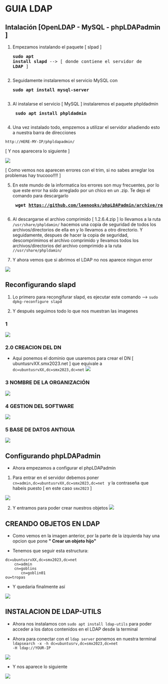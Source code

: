 # GUIA LDAP
 
## Intalación [OpenLDAP - MySQL - phpLDAPadmin ]

1. Empezamos instalando el paquete [ slpad ] <pre>**sudo apt install slapd** --> [ donde contiene el servidor de **LDAP** ]  

2. Seguidamente instalaremos el servicio MySQL con <pre> **sudo apt install mysql-server**   

3. Al instalarse el servicio [ MySQL ] instalaremos el paquete phpldadmin <pre> **sudo apt install phpldadmin** 

4. Una vez instalado todo, empzemos a utilizar el servidor añadiendo esto a nuestra barra de direcciones 
~~~
http://HERE-MY-IP/phpldapadmin/
~~~
[ Y nos aparecera lo siguiente ] 

![](./img/errores_ldap_1_.png)

 [ Como vemos nos aparecen errores con el trim, si no sabes arreglar los problemas hay trucooo!!!! ]

5. En este mundo de la informatica los errores son muy frecuentes, por lo que este error ha sido arreglado por un chico en un .zip. Te dejo el comando para descargarlo <pre> **wget https://github.com/leenooks/phpLDAPadmin/archive/refs/tags/1.2.6.4.zip**


6. Al descargarse el archivo comprimido [ 1.2.6.4.zip ] lo llevamos a la ruta <code>/usr/share/phpldamin/</code> hacemos una copia de seguridad de todos los archivos/directorios de ella en y lo llevamos a otro directorio. Y seguidamente, despues de hacer la copia de seguridad, descomprimimos el archivo comprimido y llevamos todos los archivos/directorios del archivo comprimido a la ruta <code>//usr/share/phpldamin/</code>  

7. Y ahora vemos que si abrimos el LDAP no nos aparece ningun error

![](./img/2.png)

## Reconfigurando slapd

1. Lo primero para recongifurar slapd, es ejecutar este comando --> <code>sudo dpkg-reconfigure slapd</code>

2. Y después seguimos todo lo que nos muestran las imagenes

### 1
![](./img/3.png)

### 2.0 CREACION DEL DN
* Aqui ponemos el dominio que usaremos para crear el DN [ ubuntusrvXX.smx2023.net ] que equivale a <code>dc=ubuntusrvXX,dc=smx2023,dc=net</code>
![](./img/4.png)

### 3 NOMBRE DE LA ORGANIZACIÓN
![](./img/5.png)

### 4 GESTION DEL SOFTWARE
![](./img/6.png)

### 5 BASE DE DATOS ANTIGUA
![](./img/7.png)


## Configurando phpLDAPadmin

* Ahora empezamos a configurar el phpLDAPadmin 

1. Para entrar en el servidor debemos poner <code> cn=admin,dc=ubuntusrvXX,dc=smx2023,dc=net </code> y la contraseña que habeis puesto [ en este caso <code>smx2023</code> ]

![](./img/11.png)

2. Y entramos para poder crear nuestros objetos
![](./img/12.png)


## CREANDO OBJETOS EN LDAP

* Como vemos en la imagen anterior, por la parte de la izquierda hay una opcion que pone **" Crear un objeto hijo"**

* Tenemos que seguir esta estructura:
~~~
dc=ubuntusrvXX,dc=smx2023,dc=net
    cn=admin
    cn=goblins
       cn=goblin01
ou=tropas
~~~

* Y quedaria finalmente así

![](./img/13.png)

## INSTALACION DE LDAP-UTILS

* Ahora nos instalamos con <code>sudo apt install ldap-utils</code> para poder acceder a los datos contenidos en el LDAP desde la terminal

* Ahora para conectar con el <code>ldap server</code> ponemos en nuestra terminal <code>ldapsearch -x -h dc=ubuntusrv,dc=smx2023,dc=net -H ldap://YOUR-IP</code>

![](./img/9.png)

* Y nos aparece lo siguiente

![](./img/10.png)

